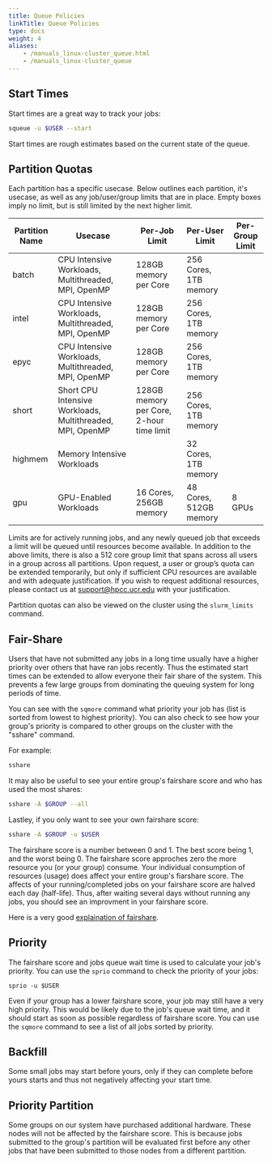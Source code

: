 ```yaml
---
title: Queue Policies
linkTitle: Queue Policies
type: docs
weight: 4
aliases:
    - /manuals_linux-cluster_queue.html
    - /manuals_linux-cluster_queue
---
```


## Start Times
Start times are a great way to track your jobs:
```bash
squeue -u $USER --start
```
Start times are rough estimates based on the current state of the queue.

## Partition Quotas

Each partition has a specific usecase. Below outlines each partition, it's usecase, as well as any job/user/group limits that are in place.
Empty boxes imply no limit, but is still limited by the next higher limit.

| Partition Name 	| Usecase                                                   	| Per-Job Limit                            	| Per-User Limit         	| Per-Group Limit 	|
|----------------	|-----------------------------------------------------------	|------------------------------------------	|------------------------	|-----------------	|
| batch          	| CPU Intensive Workloads, Multithreaded, MPI, OpenMP       	| 128GB memory per Core                    	| 256 Cores, 1TB memory  	|                 	|
| intel          	| CPU Intensive Workloads, Multithreaded, MPI, OpenMP       	| 128GB memory per Core                    	| 256 Cores, 1TB memory  	|                 	|
| epyc          	| CPU Intensive Workloads, Multithreaded, MPI, OpenMP       	| 128GB memory per Core                    	| 256 Cores, 1TB memory  	|                 	|
| short          	| Short CPU Intensive Workloads, Multithreaded, MPI, OpenMP 	| 128GB memory per Core, 2-hour time limit 	| 256 Cores, 1TB memory  	|                 	|
| highmem        	| Memory Intensive Workloads                                	|                                          	| 32 Cores, 1TB memory   	|                 	|
| gpu            	| GPU-Enabled Workloads                                     	| 16 Cores, 256GB memory                   	| 48 Cores, 512GB memory 	| 8 GPUs          	|

Limits are for actively running jobs, and any newly queued job that exceeds a limit will be queued until resources become available. In addition
to the above limits, there is also a 512 core group limit that spans across all users in a group across all partitions. Upon request, a user or
group’s quota can be extended temporarily, but only if sufficient CPU resources are available and with adequate justification. If you wish to
request additional resources, please contact us at support@hpcc.ucr.edu with your justification.

Partition quotas can also be viewed on the cluster using the `slurm_limits` command.

## Fair-Share
Users that have not submitted any jobs in a long time usually have a higher priority over others that have ran jobs recently.
Thus the estimated start times can be extended to allow everyone their fair share of the system.
This prevents a few large groups from dominating the queuing system for long periods of time.

You can see with the `sqmore` command what priority your job has (list is sorted from lowest to highest priority).
You can also check to see how your group's priority is compared to other groups on the cluster with the "sshare" command.

For example:
```bash
sshare
```

It may also be useful to see your entire group's fairshare score and who has used the most shares:
```bash
sshare -A $GROUP --all
```

Lastley, if you only want to see your own fairshare score:
```bash
sshare -A $GROUP -u $USER
```

The fairshare score is a number between 0 and 1. The best score being 1, and the worst being 0.
The fairshare score approches zero the more resource you (or your group) consume.
Your individual consumption of resources (usage) does affect your entire group's fiarshare score.
The affects of your running/completed jobs on your fairshare score are halved each day (half-life).
Thus, after waiting several days without running any jobs, you should see an improvment in your fairshare score.

Here is a very good [explaination of fairshare](https://www.rc.fas.harvard.edu/fairshare/).

## Priority
The fairshare score and jobs queue wait time is used to calculate your job's priority.
You can use the `sprio` command to check the priority of your jobs:

```
sprio -u $USER
```

Even if your group has a lower fairshare score, your job may still have a very high priority.
This would be likely due to the job's queue wait time, and it should start as soon as possible regardless of fairshare score.
You can use the `sqmore` command to see a list of all jobs sorted by priority.

## Backfill
Some small jobs may start before yours, only if they can complete before yours starts and thus not negatively affecting your start time.

## Priority Partition
Some groups on our system have purchased additional hardware. These nodes will not be affected by the fairshare score.
This is because jobs submitted to the group's partition will be evaluated first before any other jobs that have been submitted to those nodes from a different partition.
